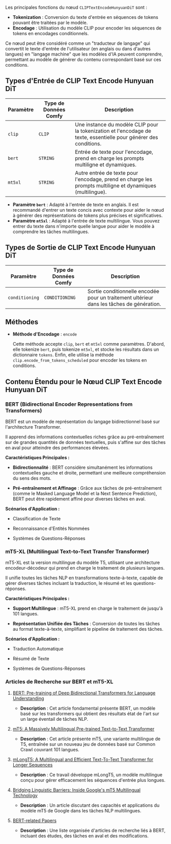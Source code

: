 
Les principales fonctions du nœud `CLIPTextEncodeHunyuanDiT` sont :

- **Tokenization** : Conversion du texte d'entrée en séquences de tokens pouvant être traitées par le modèle.
- **Encodage** : Utilisation du modèle CLIP pour encoder les séquences de tokens en encodages conditionnels.

Ce nœud peut être considéré comme un "traducteur de langage" qui convertit le texte d'entrée de l'utilisateur (en anglais ou dans d'autres langues) en "langage machine" que les modèles d'IA peuvent comprendre, permettant au modèle de générer du contenu correspondant basé sur ces conditions.


## Types d'Entrée de CLIP Text Encode Hunyuan DiT

| Paramètre | Type de Données Comfy | Description |
| --------- | -------------------- | ----------- |
| `clip`    | `CLIP`               | Une instance du modèle CLIP pour la tokenization et l'encodage de texte, essentielle pour générer des conditions. |
| `bert`    | `STRING`             | Entrée de texte pour l'encodage, prend en charge les prompts multiligne et dynamiques. |
| `mt5xl`   | `STRING`             | Autre entrée de texte pour l'encodage, prend en charge les prompts multiligne et dynamiques (multilingue). |

- **Paramètre `bert`** : Adapté à l'entrée de texte en anglais. Il est recommandé d'entrer un texte concis avec contexte pour aider le nœud à générer des représentations de tokens plus précises et significatives.
- **Paramètre `mt5xl`** : Adapté à l'entrée de texte multilingue. Vous pouvez entrer du texte dans n'importe quelle langue pour aider le modèle à comprendre les tâches multilingues.

## Types de Sortie de CLIP Text Encode Hunyuan DiT

| Paramètre | Type de Données Comfy | Description |
| --------- | -------------------- | ----------- |
| `conditioning` | `CONDITIONING` | Sortie conditionnelle encodée pour un traitement ultérieur dans les tâches de génération. |

## Méthodes

- **Méthode d'Encodage** : `encode`
  
  Cette méthode accepte `clip`, `bert` et `mt5xl` comme paramètres. D'abord, elle tokenize `bert`, puis tokenize `mt5xl`, et stocke les résultats dans un dictionnaire `tokens`. Enfin, elle utilise la méthode `clip.encode_from_tokens_scheduled` pour encoder les tokens en conditions.


## Contenu Étendu pour le Nœud CLIP Text Encode Hunyuan DiT

### BERT (Bidirectional Encoder Representations from Transformers)

BERT est un modèle de représentation du langage bidirectionnel basé sur l'architecture Transformer.

Il apprend des informations contextuelles riches grâce au pré-entraînement sur de grandes quantités de données textuelles, puis s'affine sur des tâches en aval pour atteindre des performances élevées.

**Caractéristiques Principales :**

- **Bidirectionnalité** : BERT considère simultanément les informations contextuelles gauche et droite, permettant une meilleure compréhension du sens des mots.

- **Pré-entraînement et Affinage** : Grâce aux tâches de pré-entraînement (comme le Masked Language Model et la Next Sentence Prediction), BERT peut être rapidement affiné pour diverses tâches en aval.

**Scénarios d'Application :**

- Classification de Texte

- Reconnaissance d'Entités Nommées

- Systèmes de Questions-Réponses

### mT5-XL (Multilingual Text-to-Text Transfer Transformer)

mT5-XL est la version multilingue du modèle T5, utilisant une architecture encodeur-décodeur qui prend en charge le traitement de plusieurs langues.

Il unifie toutes les tâches NLP en transformations texte-à-texte, capable de gérer diverses tâches incluant la traduction, le résumé et les questions-réponses.

**Caractéristiques Principales :**

- **Support Multilingue** : mT5-XL prend en charge le traitement de jusqu'à 101 langues.

- **Représentation Unifiée des Tâches** : Conversion de toutes les tâches au format texte-à-texte, simplifiant le pipeline de traitement des tâches.

**Scénarios d'Application :**

- Traduction Automatique

- Résumé de Texte

- Systèmes de Questions-Réponses

### Articles de Recherche sur BERT et mT5-XL

1. [BERT: Pre-training of Deep Bidirectional Transformers for Language Understanding](https://arxiv.org/pdf/1810.04805)
   - **Description** : Cet article fondamental présente BERT, un modèle basé sur les transformers qui obtient des résultats état de l'art sur un large éventail de tâches NLP.
   
2. [mT5: A Massively Multilingual Pre-trained Text-to-Text Transformer](https://aclanthology.org/2021.naacl-main.41.pdf)
   - **Description** : Cet article présente mT5, une variante multilingue de T5, entraînée sur un nouveau jeu de données basé sur Common Crawl couvrant 101 langues.
   
3. [mLongT5: A Multilingual and Efficient Text-To-Text Transformer for Longer Sequences](https://arxiv.org/pdf/2112.08760)
   - **Description** : Ce travail développe mLongT5, un modèle multilingue conçu pour gérer efficacement les séquences d'entrée plus longues.

4. [Bridging Linguistic Barriers: Inside Google's mT5 Multilingual Technology](https://medium.com/@rukaiya.rk24/bridging-linguistic-barriers-inside-googles-mt5-multilingual-technology-4a85e6ca056f)
   - **Description** : Un article discutant des capacités et applications du modèle mT5 de Google dans les tâches NLP multilingues.

5. [BERT-related Papers](https://github.com/tomohideshibata/BERT-related-papers)
   - **Description** : Une liste organisée d'articles de recherche liés à BERT, incluant des études, des tâches en aval et des modifications.
